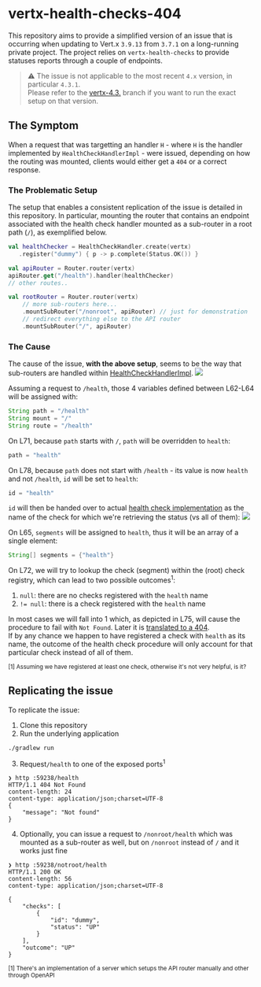 
# vertx-health-checks-404

This repository aims to provide a simplified version of an issue that is 
occurring when updating to Vert.x `3.9.13` from `3.7.1` on a long-running
private project.
The project relies on `vertx-health-checks` to provide statuses reports
through a couple of endpoints.

> :warning:
> The issue is not applicable to the most recent `4.x` version, in particular
> `4.3.1`.  
> Please refer to the [vertx-4.3.](https://github.com/davidafsilva/vertx-health-checks-404/tree/vertx-4.3.1)
> branch if you want to run the exact setup on that version.

## The Symptom

When a request that was targetting an handler `H` - where `H` is the handler 
implemented by `HealthCheckHandlerImpl` - were issued, depending on how 
the routing was mounted, clients would either get a `404` or a correct response.

### The Problematic Setup

The setup that enables a consistent replication of the issue is detailed
in this repository. In particular, mounting the router that contains an 
endpoint associated with the health check handler mounted as a sub-router in a 
root path (`/`), as exemplified below.

```kotlin
val healthChecker = HealthCheckHandler.create(vertx)
   .register("dummy") { p -> p.complete(Status.OK()) }

val apiRouter = Router.router(vertx)
apiRouter.get("/health").handler(healthChecker)
// other routes..

val rootRouter = Router.router(vertx)
    // more sub-routers here...
    .mountSubRouter("/nonroot", apiRouter) // just for demonstration
    // redirect everything else to the API router
    .mountSubRouter("/", apiRouter)
```

### The Cause

The cause of the issue, **with the above setup**, seems to be the way that
sub-routers are handled within [HealthCheckHandlerImpl](https://github.com/vert-x3/vertx-health-check/blob/2b33c1d2ec7ed5bf48e2aa19d551ae02d72d0a5e/src/main/java/io/vertx/ext/healthchecks/impl/HealthCheckHandlerImpl.java#L68-L79).
<img src="https://i.imgur.com/tFRoSj6.png">

Assuming a request to `/health`, those 4 variables defined between 
L62-L64 will be assigned with:
```java
String path = "/health"
String mount = "/"
String route = "/health"
```

On L71, because `path` starts with `/`, `path` will be overridden to `health`:
```java
path = "health"
```

On L78, because `path` does not start with `/health` - its value is now `health`
and not `/health`, `id` will be set to `health`:
```java
id = "health"
```

`id` will then be handed over to actual [health check implementation](https://github.com/vert-x3/vertx-health-check/blob/2b33c1d2ec7ed5bf48e2aa19d551ae02d72d0a5e/src/main/java/io/vertx/ext/healthchecks/impl/HealthChecksImpl.java#L95-L127)
as the name of the check for which we're retrieving the status (vs all of them):
<img src="https://i.imgur.com/EchgkAY.png" />

On L65, `segments` will be assigned to `health`, thus it will be an array of a 
single element:
```java
String[] segments = {"health"}
```

On L72, we will try to lookup the check (segment) within the (root) check 
registry, which can lead to two possible outcomes<sup>1</sup>:
1. `null`: there are no checks registered with the `health` name
2. `!= null`: there is a check registered with the `health` name

In most cases we will fall into 1 which, as depicted in L75, will cause the 
procedure to fail with `Not Found`. Later it is [translated to a 404](https://github.com/vert-x3/vertx-health-check/blob/2b33c1d2ec7ed5bf48e2aa19d551ae02d72d0a5e/src/main/java/io/vertx/ext/healthchecks/impl/HealthCheckHandlerImpl.java#L116-L117).  
If by any chance we happen to have registered a check with `health` as its name,
the outcome of the health check procedure will only account for that particular
check instead of all of them.

<sup>
[1] Assuming we have registered at least one check, otherwise it's not very
helpful, is it?
</sup>

## Replicating the issue

To replicate the issue:
1. Clone this repository 
2. Run the underlying application
```shell
./gradlew run
```
3. Request`/health` to one of the exposed ports<sup>1</sup>
```shell
❯ http :59238/health
HTTP/1.1 404 Not Found
content-length: 24
content-type: application/json;charset=UTF-8
{
    "message": "Not found"
}
```
4. Optionally, you can issue a request to `/nonroot/health` which was mounted 
   as a sub-router as well, but on `/nonroot` instead of `/` and it works just
   fine
```shell
❯ http :59238/notroot/health
HTTP/1.1 200 OK
content-length: 56
content-type: application/json;charset=UTF-8

{
    "checks": [
        {
            "id": "dummy",
            "status": "UP"
        }
    ],
    "outcome": "UP"
}
```

<sup>
[1] There's an implementation of a server which setups the API router
    manually and other through OpenAPI
</sup>
